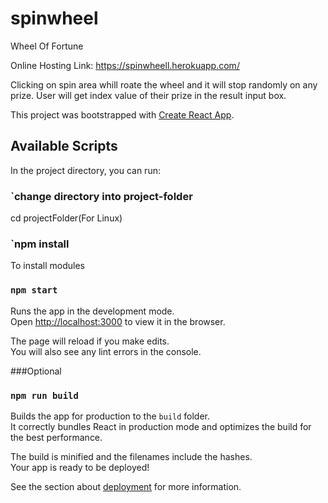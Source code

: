 # spinwheel
Wheel Of Fortune


Online Hosting Link: https://spinwheell.herokuapp.com/

Clicking on spin area whill roate the wheel and it will stop randomly on any prize. User will get index value of their prize in the result input box.

This project was bootstrapped with [Create React App](https://github.com/facebook/create-react-app).

## Available Scripts

In the project directory, you can run:


### `change directory into project-folder
cd projectFolder(For Linux)

### `npm install

To install modules

### `npm start`

Runs the app in the development mode.<br />
Open [http://localhost:3000](http://localhost:3000) to view it in the browser.

The page will reload if you make edits.<br />
You will also see any lint errors in the console.


###Optional
### `npm run build`

Builds the app for production to the `build` folder.<br />
It correctly bundles React in production mode and optimizes the build for the best performance.

The build is minified and the filenames include the hashes.<br />
Your app is ready to be deployed!

See the section about [deployment](https://facebook.github.io/create-react-app/docs/deployment) for more information.

